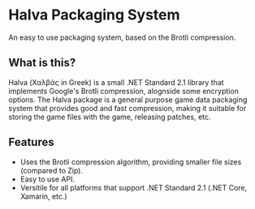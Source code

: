 # Halva Packaging System
An easy to use packaging system, based on the Brotli compression.

## What is this?
Halva (Χαλβάς in Greek) is a small .NET Standard 2.1 library that implements Google's Brotli compression, alognside some encryption options. The Halva package is a general purpose game data packaging system that provides good and fast compression, making it suitable for storing the game files with the game, releasing patches, etc.

## Features
- Uses the Brotli compression algorithm, providing smaller file sizes (compared to Zip).
- Easy to use API.
- Versitile for all platforms that support .NET Standard 2.1 (.NET Core, Xamarin, etc.)
